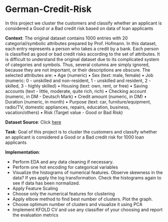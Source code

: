 # German-Credit-Risk
In this project we cluster the customers and classify whether an applicant is considered a Good or a Bad credit risk based on data of loan applicants

**Context**: The original dataset contains 1000 entries with 20 categorial/symbolic attributes prepared by Prof. Hofmann. In this dataset, each entry represents a person who takes a credit by a bank. Each person is classified as good or bad credit risks according to the set of attributes. It is difficult to understand the original dataset due to its complicated system of categories and symbols. Thus, several columns are simply ignored, because they are not important, or their descriptions are obscure. The selected attributes are:
• Age (numeric)
• Sex (text: male, female)
• Job (numeric: 0 - unskilled and non-resident, 1 - unskilled and resident, 2 - skilled, 3 - highly skilled)
• Housing (text: own, rent, or free)
• Saving accounts (text - little, moderate, quite rich, rich)
• Checking account (numeric, in DM - Deutsch Mark)
• Credit amount (numeric, in DM)
• Duration (numeric, in month)
• Purpose (text: car, furniture/equipment, radio/TV, domestic appliances, repairs, education, business, vacation/others)
• Risk (Target value - Good or Bad Risk)


**Dataset Source**: Click [here]('https://georgiancollege-my.sharepoint.com/:x:/g/personal/archit_garg_georgiancollege_ca/EZ4fIquX871Dg-sYjmNhIOUB2HJlHI-KXqb0kQazWRO-Jg?e=hOXpZd')

**Task**: Goal of this project is to cluster the customers and classify whether an applicant is considered a Good or a Bad credit risk for 1000 loan applicants

**Implementation**:
- Perform EDA and any data cleaning if necessary.
- Perform one hot encoding for categorical variables
- Visualize the histograms of numerical features. Observe skewness in the data? If yes apply the log transformation. Check the histograms again to see if data has been normalized.
- Apply Feature Scaling
- Choose only the numerical features for clustering
- Apply elbow method to find best number of clusters. Plot the graph.
- Choose optimum number of clusters and visualize it using PCA
- Implement KFOLD CV and use any classifier of your choosing and report the evaluation metrics